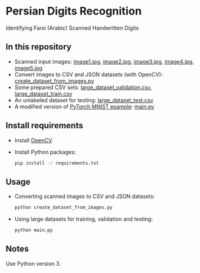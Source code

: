 # Persian Digits Recognition
Identifying Farsi (Arabic) Scanned Handwritten Digits

## In this repository

- Scanned input images: [image1.jpg](https://github.com/Erfaniaa/persian-digits-recognition/blob/master/image1.jpg), [image2.jpg](https://github.com/Erfaniaa/persian-digits-recognition/blob/master/image2.jpg), [image3.jpg](https://github.com/Erfaniaa/persian-digits-recognition/blob/master/image3.jpg), [image4.jpg](https://github.com/Erfaniaa/persian-digits-recognition/blob/master/image4.jpg), [image5.jpg](https://github.com/Erfaniaa/persian-digits-recognition/blob/master/image5.jpg)
- Convert images to CSV and JSON datasets (with OpenCV): [create_dataset_from_images.py](https://github.com/Erfaniaa/persian-digits-recognition/blob/master/create_dataset_from_images.py)
- Some prepared CSV sets: [large_dataset_validation.csv](https://github.com/Erfaniaa/persian-digits-recognition/blob/master/large_dataset_validation.csv), [large_dataset_train.csv](https://github.com/Erfaniaa/persian-digits-recognition/blob/master/large_dataset_train.csv)
- An unlabeled dataset for testing: [large_dataset_test.csv](https://github.com/Erfaniaa/persian-digits-recognition/blob/master/large_dataset_test.csv)
- A modified version of [PyTorch MNIST example](https://github.com/pytorch/examples/blob/master/mnist/main.py): [main.py](https://github.com/Erfaniaa/persian-digits-recognition/blob/master/main.py)

## Install requirements

- Install [OpenCV](https://docs.opencv.org/3.4/d2/de6/tutorial_py_setup_in_ubuntu.html).

- Install Python packages:

  ```bash
  pip install -r requirements.txt
  ```

## Usage

- Converting scanned images to CSV and JSON datasets:

  ```bash
  python create_dataset_from_images.py
  ```

- Using large datasets for training, validation and testing:

  ```bash
  python main.py
  ```

## Notes

Use Python version 3.
